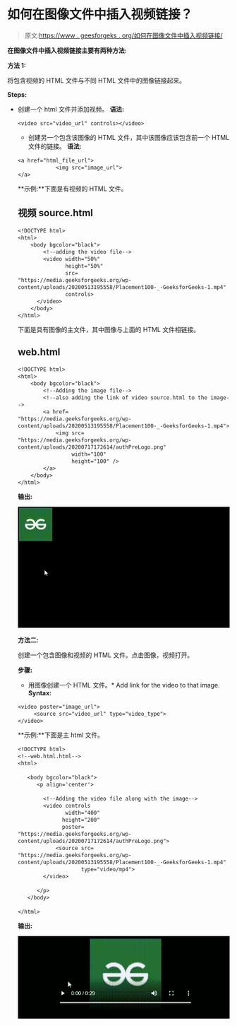 # 如何在图像文件中插入视频链接？

> 原文:[https://www . geesforgeks . org/如何在图像文件中插入视频链接/](https://www.geeksforgeeks.org/how-to-insert-a-video-link-within-an-image-file/)

**在图像文件中插入视频链接主要有两种方法:**

**方法 1:**

将包含视频的 HTML 文件与不同 HTML 文件中的图像链接起来。

**Steps:**

*   创建一个 html 文件并添加视频。
    **语法:**

    ```htmlhtml
    <video src="video_url" controls></video>
    ```

    *   创建另一个包含该图像的 HTML 文件，其中该图像应该包含前一个 HTML 文件的链接。
    **语法:**

    ```htmlhtml
    <a href="html_file_url">
                <img src="image_url">
    </a>
    ```

    **示例:**下面是有视频的 HTML 文件。

    ## 视频 source.html

    ```htmlhtml
    <!DOCTYPE html>
    <html>
        <body bgcolor="black">
            <!--adding the video file-->
            <video width="50%" 
                   height="50%"
                   src=
    "https://media.geeksforgeeks.org/wp-content/uploads/20200513195558/Placement100-_-GeeksforGeeks-1.mp4" 
                   controls>
          </video>
        </body>
    </html>
    ```

    下面是具有图像的主文件，其中图像与上面的 HTML 文件相链接。

    ## web.html

    ```htmlhtml
    <!DOCTYPE html>
    <html>
        <body bgcolor="black">
            <!--Adding the image file-->
            <!--also adding the link of video source.html to the image-->
            <a href=
    "https://media.geeksforgeeks.org/wp-content/uploads/20200513195558/Placement100-_-GeeksforGeeks-1.mp4">
                <img src=
    "https://media.geeksforgeeks.org/wp-content/uploads/20200717172614/authPreLogo.png" 
                     width="100" 
                     height="100" />
            </a>
        </body>
    </html>
    ```

    **输出:**

    ![](img/fa037da0dada183242964a91d19e2cff.png)

    **方法二:**

    创建一个包含图像和视频的 HTML 文件。点击图像，视频打开。

    **步骤:**

    *   用图像创建一个 HTML 文件。*   Add link for the video to that image.
    **Syntax:**

    ```htmlhtml
    <video poster="image_url">
         <source src="video_url" type="video_type">
    </video>
    ```

    **示例:**下面是主 html 文件。

    ```htmlhtml
    <!DOCTYPE html>
    <!--web.html.html-->
    <html>

       <body bgcolor="black">
          <p align='center'>  

            <!--Adding the video file along with the image-->
            <video controls 
                   width="400" 
                  height="200" 
                  poster=
    "https://media.geeksforgeeks.org/wp-content/uploads/20200717172614/authPreLogo.png">
                <source src=
    "https://media.geeksforgeeks.org/wp-content/uploads/20200513195558/Placement100-_-GeeksforGeeks-1.mp4"
                        type="video/mp4">
            </video>

          </p>
       </body>

    </html>
    ```

    **输出:**

    ![](img/9c0ea24afd2d7c7c7f157d21a3651ca2.png)